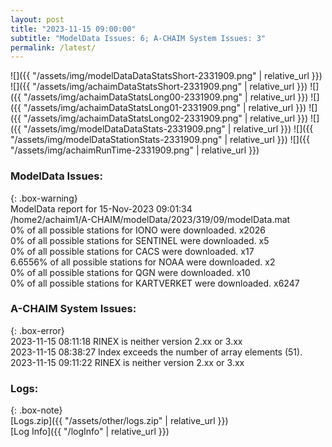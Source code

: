 ```yaml
---
layout: post
title: "2023-11-15 09:00:00"
subtitle: "ModelData Issues: 6; A-CHAIM System Issues: 3"
permalink: /latest/
---
```


![]({{ "/assets/img/modelDataDataStatsShort-2331909.png" | relative_url }})
![]({{ "/assets/img/achaimDataStatsShort-2331909.png" | relative_url }})
![]({{ "/assets/img/achaimDataStatsLong00-2331909.png" | relative_url }})
![]({{ "/assets/img/achaimDataStatsLong01-2331909.png" | relative_url }})
![]({{ "/assets/img/achaimDataStatsLong02-2331909.png" | relative_url }})
![]({{ "/assets/img/modelDataDataStats-2331909.png" | relative_url }})
![]({{ "/assets/img/modelDataStationStats-2331909.png" | relative_url }})
![]({{ "/assets/img/achaimRunTime-2331909.png" | relative_url }})


### ModelData Issues:  
  
{: .box-warning}  
 ModelData report for 15-Nov-2023 09:01:34   
 /home2/achaim1/A-CHAIM/modelData/2023/319/09/modelData.mat   
 0% of all possible stations for IONO were downloaded. x2026   
 0% of all possible stations for SENTINEL were downloaded. x5   
 0% of all possible stations for CACS were downloaded. x17   
 6.6556% of all possible stations for NOAA were downloaded. x2   
 0% of all possible stations for QGN were downloaded. x10   
 0% of all possible stations for KARTVERKET were downloaded. x6247   
  
### A-CHAIM System Issues:  
  
{: .box-error}  
2023-11-15 08:11:18 RINEX is neither version 2.xx or 3.xx  
2023-11-15 08:38:27 Index exceeds the number of array elements (51).  
2023-11-15 09:11:22 RINEX is neither version 2.xx or 3.xx  

### Logs:  
  
{: .box-note}  
[Logs.zip]({{ "/assets/other/logs.zip" | relative_url }})  
[Log Info]({{ "/logInfo" | relative_url }})  
